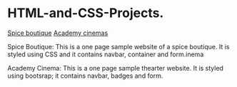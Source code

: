 # HTML-and-CSS-Projects.
[Spice boutique](https://github.com/Mummy2020/HTML-and-CSS-Projects/blob/main/Basic_HTML_%20and_CSS/Project/Spices.html)
[Academy cinemas](https://github.com/Mummy2020/HTML-and-CSS-Projects/blob/main/Basic_HTML_%20and_CSS/Project/bootstrap4_project/academy_cinemas.html)

Spice Boutique: 
This is a one page sample website of a spice boutique. It is styled using CSS and it contains navbar, container and form.inema

Academy Cinema:
This is a one page sample thearter website. It is styled using bootsrap; it contains navbar, badges and form.
